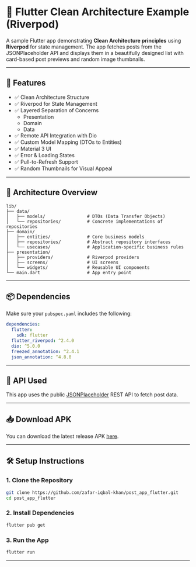 # 📱 Flutter Clean Architecture Example (Riverpod)

A sample Flutter app demonstrating **Clean Architecture principles** using **Riverpod** for state management. The app fetches posts from the JSONPlaceholder API and displays them in a beautifully designed list with card-based post previews and random image thumbnails.

---

## 🚀 Features

- ✅ Clean Architecture Structure  
- ✅ Riverpod for State Management  
- ✅ Layered Separation of Concerns  
  - Presentation  
  - Domain  
  - Data  
- ✅ Remote API Integration with Dio  
- ✅ Custom Model Mapping (DTOs to Entities)  
- ✅ Material 3 UI  
- ✅ Error & Loading States  
- ✅ Pull-to-Refresh Support  
- ✅ Random Thumbnails for Visual Appeal  

---

## 🧠 Architecture Overview

```
lib/
├── data/
│   ├── models/                # DTOs (Data Transfer Objects)
│   └── repositories/          # Concrete implementations of repositories
├── domain/
│   ├── entities/              # Core business models
│   ├── repositories/          # Abstract repository interfaces
│   └── usecases/              # Application-specific business rules
├── presentation/
│   ├── providers/             # Riverpod providers
│   ├── screens/               # UI screens
│   └── widgets/               # Reusable UI components
└── main.dart                  # App entry point
```

---

## 📦 Dependencies

Make sure your `pubspec.yaml` includes the following:

```yaml
dependencies:
  flutter:
    sdk: flutter
  flutter_riverpod: ^2.4.0
  dio: ^5.0.0
  freezed_annotation: ^2.4.1
  json_annotation: ^4.8.0
```

---

## 🔗 API Used

This app uses the public [JSONPlaceholder](https://jsonplaceholder.typicode.com/) REST API to fetch post data.

---



## 📥 Download APK

You can download the latest release APK [here](https://github.com/zafar-iqbal-khan/post_app/release_apk/app-release.apk).

---


## 🛠 Setup Instructions

### 1. Clone the Repository

```bash
git clone https://github.com/zafar-iqbal-khan/post_app_flutter.git
cd post_app_flutter
```

### 2. Install Dependencies

```bash
flutter pub get
```

### 3. Run the App

```bash
flutter run
```

---


